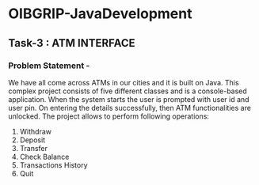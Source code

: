 # OIBGRIP-JavaDevelopment
## Task-3 : ATM INTERFACE

### Problem Statement - 
We have all come across ATMs in our cities and it is built on Java. This complex project consists of five different classes and is a console-based application. When the system starts the user is prompted with user id and user pin. On entering the details successfully, then ATM functionalities	are unlocked. The project allows to perform following operations:	
1. Withdraw	
2. Deposit	
3. Transfer	
4. Check Balance
5. Transactions History
6. Quit	
